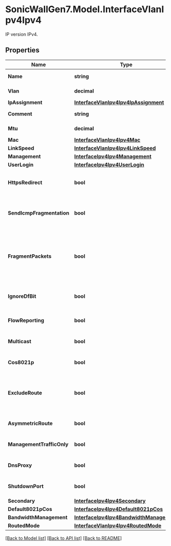 # SonicWallGen7.Model.InterfaceVlanIpv4Ipv4
IP version IPv4.

## Properties

Name | Type | Description | Notes
------------ | ------------- | ------------- | -------------
**Name** | **string** | Interface name. | 
**Vlan** | **decimal** | Interface VLAN ID. | 
**IpAssignment** | [**InterfaceVlanIpv4Ipv4IpAssignment**](InterfaceVlanIpv4Ipv4IpAssignment.md) |  | [optional] 
**Comment** | **string** | Set interface comment. | [optional] 
**Mtu** | **decimal** | Set interface MTU. | [optional] 
**Mac** | [**InterfaceVlanIpv4Ipv4Mac**](InterfaceVlanIpv4Ipv4Mac.md) |  | [optional] 
**LinkSpeed** | [**InterfaceVlanIpv4Ipv4LinkSpeed**](InterfaceVlanIpv4Ipv4LinkSpeed.md) |  | [optional] 
**Management** | [**InterfaceIpv4Ipv4Management**](InterfaceIpv4Ipv4Management.md) |  | [optional] 
**UserLogin** | [**InterfaceIpv4Ipv4UserLogin**](InterfaceIpv4Ipv4UserLogin.md) |  | [optional] 
**HttpsRedirect** | **bool** | Enable redirection from HTTP to HTTPS. | [optional] 
**SendIcmpFragmentation** | **bool** | Enable ICMP fragmentation needed message generation. | [optional] 
**FragmentPackets** | **bool** | Enable fragment non-VPN outbound packets larger than this interface&#39;s MTU. | [optional] 
**IgnoreDfBit** | **bool** | Enable ignore don&#39;t fragment (DF) bit. | [optional] 
**FlowReporting** | **bool** | Enable flow reporting on the interface. | [optional] 
**Multicast** | **bool** | Enable multicast support. | [optional] 
**Cos8021p** | **bool** | Enable 802.1p support. | [optional] 
**ExcludeRoute** | **bool** | Enable exclude from route advertisement (NSM, OSPF, BGP, RIP). | [optional] 
**AsymmetricRoute** | **bool** | Enable asymmetric route. | [optional] 
**ManagementTrafficOnly** | **bool** | Enable management traffic only. | [optional] 
**DnsProxy** | **bool** | Enable DNS proxy on the interface. | [optional] 
**ShutdownPort** | **bool** | Enable shutdown port. | [optional] 
**Secondary** | [**InterfaceIpv4Ipv4Secondary**](InterfaceIpv4Ipv4Secondary.md) |  | [optional] 
**Default8021pCos** | [**InterfaceIpv4Ipv4Default8021pCos**](InterfaceIpv4Ipv4Default8021pCos.md) |  | [optional] 
**BandwidthManagement** | [**InterfaceIpv4Ipv4BandwidthManagement**](InterfaceIpv4Ipv4BandwidthManagement.md) |  | [optional] 
**RoutedMode** | [**InterfaceVlanIpv4Ipv4RoutedMode**](InterfaceVlanIpv4Ipv4RoutedMode.md) |  | [optional] 

[[Back to Model list]](../README.md#documentation-for-models) [[Back to API list]](../README.md#documentation-for-api-endpoints) [[Back to README]](../README.md)

